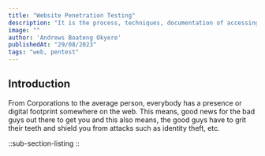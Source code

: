```yaml
---
title: "Website Penetration Testing"
description: "It is the process, techniques, documentation of accessing the security of a web application by finding vulnerabilities through testing"
image: ""
author: 'Andrews Boateng Okyere'
publishedAt: "29/08/2023"
tags: "web, pentest"
---
```

## Introduction

From Corporations to the average person, everybody has a presence or digital footprint somewhere on the web. This means, good news for the bad guys out there to get you and this also means, the good guys have to grit their teeth and shield you from attacks such as identity theft, etc.

::sub-section-listing
::
